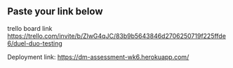 ## Paste your link below

trello board link https://trello.com/invite/b/ZlwG4qJC/83b9b5643846d2706250719f225ffde6/duel-duo-testing

Deployment link: https://dm-assessment-wk6.herokuapp.com/
